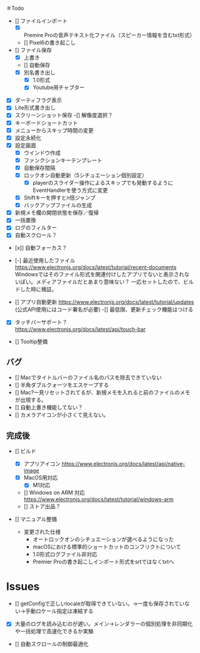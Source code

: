 ＃Todo
- [] ファイルインポート
    - [x] Premire Proの音声テキスト化ファイル（スピーカー情報を含むtxt形式）
    - [] Pixel6の書き起こし
- [] ファイル保存
    - [x] 上書き
    - [] 自動保存
    - [x] 別名書き出し
        - [x] 1.0形式
        - [x] Youtube用チャプター
- [x] ダーティフラグ表示
- [x] Lite形式書き出し
- [x] スクリーンショット保存
    -[] 解像度選択？
- [x] キーボードショートカット
- [x] メニューからスキップ時間の変更
- [x] 設定永続化
- [x] 設定画面
    - [x] ウインドウ作成
    - [x] ファンクションキーテンプレート
    - [x] 自動保存間隔
    - [x] ロックオン自動更新（5シチュエーション個別設定）
        - [x] playerのスライダー操作によるスキップでも発動するようにEventHandlerを使う方式に変更
    - [x] Shiftキーを押すとn倍ジャンプ
    - [x] バックアップファイルの生成
- [x] 新規メモ欄の開閉状態を保存／復帰
- [x] 一括置換
- [x] ログのフィルター
- [x] 自動スクロール？
- [x]] 自動フォーカス？
- [-] 最近使用したファイル https://www.electronjs.org/docs/latest/tutorial/recent-documents
    Windowsではそのファイル形式を関連付けしたアプリでないと表示されないぽい。メディアファイルだとあまり意味ない？
    一応セットしたので、ビルドした時に検証。

- [] アプリ自動更新 https://www.electronjs.org/docs/latest/tutorial/updates (公式API使用にはコード署名が必要)
    -[] 最低限、更新チェック機能はつける
- [x] タッチバーサポート？　https://www.electronjs.org/docs/latest/api/touch-bar
- [] Tooltip整備
## バグ
- [] Macでタイトルバーのファイル名のパスを除去できていない
- [] 半角ダブルクォーツをエスケープする
- [] Mac?一見リセットされてるが、新規メモを入れると前のファイルのメモが出現する。
- [] 自動上書き機能してない？
- [] カメラアイコンが小さくて見えない。

## 完成後
- [] ビルド
    - [x] アプリアイコン https://www.electronjs.org/docs/latest/api/native-image
    - [x] MacOS用対応
        -[x] M1対応
    - [] Windows on ARM 対応　https://www.electronjs.org/docs/latest/tutorial/windows-arm
    - [] ストア出品？

- [] マニュアル整備
    - 変更された仕様
        - オートロックオンのシチュエーションが選べるようになった
        - macOSにおける標準的ショートカットのコンフリクトについて
        - 1.0形式ログファイル非対応 
        - Premier Proの書き起こしインポート形式をsrtではなくtxtへ

# Issues
- [] getConfigで正しいlocaleが取得できていない。→一度も保存されていない→手動ロケール指定は凍結する
- [x] 大量のログを読み込むのが遅い。メイン->レンダラーの個別処理を非同期化や一括処理で高速化できるか実験
- [] 自動スクロールの制御最適化